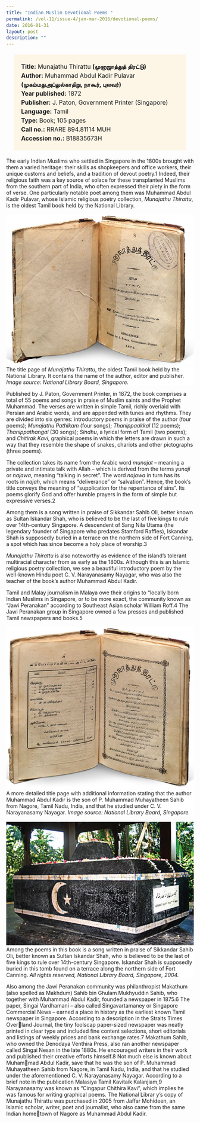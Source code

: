 ```yaml
---
title: "Indian Muslim Devotional Poems "
permalink: /vol-11/issue-4/jan-mar-2016/devotional-poems/
date: 2016-01-31
layout: post
description: ""
---
```

<span style="background-colour: #fdf5e6; padding: 20px; margin: 20px; background:#fdf5e6; display:block; font-size:1rem; line-height:1.5rem;"> 
	<b>Title:</b> Munajathu Thirattu <b>(முனாஜாத்துத் 
திரட்டு)</b><br>
<b>Author:</b> Muhammad Abdul Kadir Pulavar 
	<b>(முகம்மதுஅப்துல்காதிறு, நாகூர், புலவர்)</b><br>
<b>Year published:</b> 1872<br>
<b>Publisher:</b> J. Paton, Government Printer (Singapore)<br>
<b>Language:</b> Tamil<br>
<b>Type:</b> Book; 105 pages<br>
<b>Call no.:</b> RRARE 894.81114 MUH<br>
<b>Accession no.:</b> B18835673H
</span>

The early Indian Muslims who settled in Singapore in the 1800s brought with them a varied heritage: their skills as shopkeepers 
and office workers, their unique customs and beliefs, and a tradition of devout poetry.1 Indeed, their religious faith was a key source of solace for these transplanted Muslims from the southern part of India, who often expressed their piety in the form of verse. One particularly notable poet among them 
was Muhammad Abdul Kadir Pulavar, whose Islamic religious poetry collection, *Munajathu Thirattu*, is the oldest Tamil book held by the National Library.

<img src="/images/vol-11-issue-4/devotional-poems/I1.JPG">
<div style="background-color: white;">The title page of <i>Munajathu Thirattu</i>, the oldest Tamil book held by the National Library. It contains the name of the author, editor and publisher. <i>Image source: National Library Board, Singapore.</i></div>

Published by J. Paton, Government Printer, in 1872, the book comprises a total of 55 poems and songs in praise of Muslim 
saints and the Prophet Muhammad. The verses are written in simple Tamil, richly overlaid with Persian and Arabic words, 
and are appended with tunes and rhythms. They are divided into six genres: introductory poems in praise of the author (four poems); *Munajathu Pathikam* (four songs); *Thanippaakkal* (12 poems); *Thanippathangal* (30 songs); *Sindhu*, a lyrical form of Tamil (two poems); and *Chitirak Kavi*, graphical poems in which 
the letters are drawn in such a way that they resemble the shape of snakes, chariots and other pictographs (three poems).

The collection takes its name from the Arabic word *munajat* – meaning a private and intimate talk with Allah – which is derived 
from the terms *yunaji* or *najawa*, meaning “talking in secret”. The word *najawa* in turn has its roots in *najah*, which means “deliverance” or “salvation”. Hence, the book’s title conveys the meaning of “supplication for the repentance of sins”. Its poems glorify God and offer humble prayers in the form of simple but expressive verses.2

Among them is a song written in praise of Sikkandar Sahib Oli, better known as Sultan Iskandar Shah, who is believed to be the 
last of five kings to rule over 14th-century Singapore. A descendent of Sang Nila Utama (the legendary founder of Singapore who predates Stamford Raffles), Iskandar Shah 
is supposedly buried in a terrace on the northern side of Fort Canning, a spot which has since become a holy place of worship.3 

*Munajathu Thirattu* is also noteworthy as evidence of the island’s tolerant multiracial character from as early as the 1800s. 
Although this is an Islamic religious poetry collection, we see a beautiful introductory poem by the well-known Hindu poet C. V. 
Narayanasamy Nayagar, who was also the teacher of the book’s author Muhammad Abdul Kadir.

Tamil and Malay journalism in Malaya owe their origins to “locally born Indian Muslims in Singapore, or to be more exact, the community known as “Jawi Peranakan” according to Southeast Asian scholar William Roff.4 The Jawi Peranakan group in Singapore owned a few presses and published Tamil newspapers and books.5

<img src="/images/vol-11-issue-4/devotional-poems/I2.JPG">
<div style="background-color: white;">A more detailed title page with additional information stating that the author Muhammad Abdul Kadir is the son of P. Muhammad Muhayatheen Sahib from Nagore, Tamil Nadu, India, and that he studied under C. V. Narayanasamy Nayagar. <i>Image source: National Library Board, Singapore.</i></div>
<br>
<img src="/images/vol-11-issue-4/devotional-poems/I3.JPG">
<div style="background-color: white;">Among the poems in this book is a song written in praise of Sikkandar Sahib Oli, better known as Sultan Iskandar Shah, who is believed to be the last of five kings to rule over 14th-century Singapore. Iskandar Shah is supposedly buried in this tomb found on a terrace along the northern side of Fort Canning. <i>All rights reserved, National Library Board, Singapore, 2004.</i></div>

Also among the Jawi Peranakan community was philanthropist Makathum (also spelled as Makhdum) Sahib bin Ghulam Mukhyuddin Sahib, who together with Muhammad Abdul Kadir, founded a newspaper in 1875.6
 The paper, Singai 
Vardhamani – also called Singavartamaney 
or Singapore Commercial News – earned 
a place in history as the earliest known 
Tamil newspaper in Singapore. According 
to a description in the Straits Times Overland Journal, the tiny foolscap paper-sized 
newspaper was neatly printed in clear type 
and included fine content selections, short 
editorials and listings of weekly prices and 
bank exchange rates.7
 Makathum Sahib, 
who owned the Denodaya Venthira Press, 
also ran another newspaper called Singai 
Nesan in the late 1880s. He encouraged 
writers in their work and published their 
creative efforts himself.8
Not much else is known about Muhammad Abdul Kadir, save that he was the 
son of P. Muhammad Muhayatheen Sahib 
from Nagore, in Tamil Nadu, India, and 
that he studied under the aforementioned 
C. V. Narayanasamy Nayagar. According 
to a brief note in the publication Malasiya 
Tamil Kavitaik Kalanjiam,9
 Narayanasamy 
was known as “Cingapur Chithira Kavi”, 
which implies he was famous for writing 
graphical poems.
The National Librar y’s copy of 
Munajathu Thirattu was purchased in 
2005 from Jaffar Mohideen, an Islamic 
scholar, writer, poet and journalist, who 
also came from the same Indian hometown of Nagore as Muhammad Abdul 
Kadir. 

